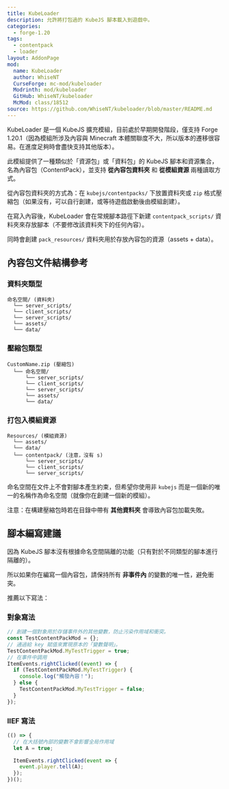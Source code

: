 ```yaml
---
title: KubeLoader
description: 允許將打包過的 KubeJS 腳本載入到遊戲中。
categories:
  - forge-1.20
tags:
  - contentpack
  - loader
layout: AddonPage
mod:
  name: KubeLoader
  author: WhiseNT
  CurseForge: mc-mod/kubeloader
  Modrinth: mod/kubeloader
  GitHub: WhiseNT/kubeloader
  McMod: class/18512
source: https://github.com/WhiseNT/kubeloader/blob/master/README.md
---
```


KubeLoader 是一個 KubeJS 擴充模組，目前處於早期開發階段，僅支持 Forge 1.20.1（因為模組所涉及內容與 Minecraft 本體關聯度不大，所以版本的遷移很容易。在進度足夠時會盡快支持其他版本）。

此模組提供了一種類似於「資源包」或「資料包」的 KubeJS 腳本和資源集合，名為內容包（ContentPack），並支持 **從內容包資料夾** 和 **從模組資源** 兩種讀取方式。

從內容包資料夾的方式為：在 `kubejs/contentpacks/` 下放置資料夾或 `zip` 格式壓縮包（如果沒有，可以自行創建，或等待遊戲啟動後由模組創建）。

在寫入內容後，KubeLoader 會在常規腳本路徑下新建 `contentpack_scripts/` 資料夾來存放腳本（不要修改該資料夾下的任何內容）。

同時會創建 `pack_resources/` 資料夾用於存放內容包的資源（assets + data）。

## 內容包文件結構參考

### 資料夾類型

```
命名空間/ (資料夾)
  └── server_scripts/
  └── client_scripts/
  └── server_scripts/
  └── assets/
  └── data/
```

### 壓縮包類型

```
CustomName.zip (壓縮包)
  └── 命名空間/ 
      └── server_scripts/
      └── client_scripts/
      └── server_scripts/
      └── assets/
      └── data/
```

### 打包入模組資源

```
Resources/ (模組資源)
  └── assets/
  └── data/
  └── contentpack/ (注意，沒有 s)
      └── server_scripts/
      └── client_scripts/
      └── server_scripts/
```

命名空間在文件上不會對腳本產生約束，但希望你使用非 `kubejs` 而是一個新的唯一的名稱作為命名空間（就像你在創建一個新的模組）。

注意：在構建壓縮包時若在目錄中帶有 **其他資料夾** 會導致內容包加載失敗。

## 腳本編寫建議

因為 KubeJS 腳本沒有根據命名空間隔離的功能（只有對於不同類型的腳本進行隔離的）。

所以如果你在編寫一個內容包，請保持所有 **非事件內** 的變數的唯一性，避免衝突。

推薦以下寫法：

### 對象寫法

```js
// 創建一個對象用於存儲事件外的其他變數，防止污染作用域和衝突。
const TestContentPackMod = {};
// 通過給 key 賦值來實現原本的「變數聲明」。
TestContentPackMod.MyTestTrigger = true;
// 在事件中調用
ItemEvents.rightClicked((event) => {
  if (TestContentPackMod.MyTestTrigger) {
    console.log("觸發內容！");
  } else {
    TestContentPackMod.MyTestTrigger = false;
  }
});
```

### IIEF 寫法

```js
(() => {
  // 在大括號內部的變數不會影響全局作用域
  let A = true;

  ItemEvents.rightClicked(event => {
    event.player.tell(A);
  });
})();
```
